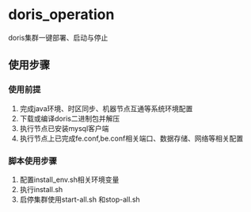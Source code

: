 # doris_operation
doris集群一键部署、启动与停止
## 使用步骤
### 使用前提
1. 完成java环境、时区同步、机器节点互通等系统环境配置
2. 下载或编译doris二进制包并解压
3. 执行节点已安装mysql客户端
4. 执行节点上已完成fe.conf,be.conf相关端口、数据存储、网络等相关配置
### 脚本使用步骤
1. 配置install_env.sh相关环境变量
2. 执行install.sh
3. 启停集群使用start-all.sh 和stop-all.sh
